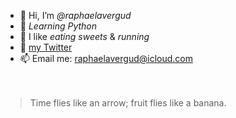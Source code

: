 - 👋  Hi, I’m *@raphaelavergud*
- 🌱  *Learning Python*
- 👀  I like *eating sweets* & *running*
- 🐥  [my Twitter](https://twitter.com/raphaelavergud/)
- 📫  Email me: raphaelavergud@icloud.com
<br><br><br>
> Time flies like an arrow; fruit flies like a banana.
